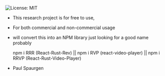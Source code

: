 ![License: MIT](https://img.shields.io/badge/License-MIT-yellow.svg)

- This research project is for free to use, 
- For both commercial and non-commercial usage 
- will convert this into an NPM library just looking for a good name 
  probably

  
  npm i RRR  (React-Rust-Rev) ||
  npm i RVP  (react-video-player) ||
  npm i RRVP (React-Rust-Video-Player)


- Paul Spaurgen

